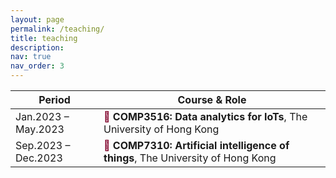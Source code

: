 ```yaml
---
layout: page
permalink: /teaching/
title: teaching
description:
nav: true
nav_order: 3
---
```



| Period                | Course & Role                                                                 |
|-----------------------|------------------------------------------------------------------------------|
| Jan.2023 – May.2023   | <span style="color:#80002a">&#128278;</span> **COMP3516: Data analytics for IoTs**, The University of Hong Kong |
| Sep.2023 – Dec.2023   | <span style="color:#80002a">&#128278;</span> **COMP7310: Artificial intelligence of things**, The University of Hong Kong |
